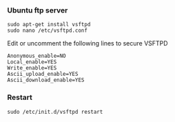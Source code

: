 ### Ubuntu ftp server

```
sudo apt-get install vsftpd
sudo nano /etc/vsftpd.conf
```
Edit or uncomment the following lines to secure VSFTPD
```
Anonymous_enable=NO
Local_enable=YES
Write_enable=YES
Ascii_upload_enable=YES
Ascii_download_enable=YES
```

### Restart
```
sudo /etc/init.d/vsftpd restart
```
